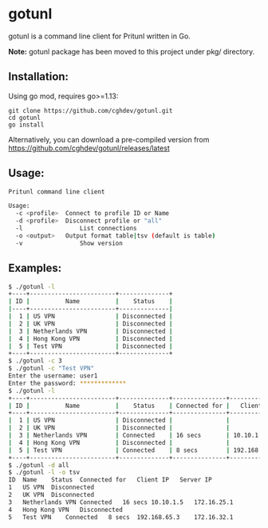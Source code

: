 # gotunl

gotunl is a command line client for Pritunl written in Go.

**Note:** gotunl package has been moved to this project under pkg/ directory.

## Installation:

Using go mod, requires go>=1.13:

```
git clone https://github.com/cghdev/gotunl.git
cd gotunl
go install
```

Alternatively, you can download a pre-compiled version from https://github.com/cghdev/gotunl/releases/latest


##  Usage:

```bash
Pritunl command line client

Usage:
  -c <profile>	Connect to profile ID or Name
  -d <profile>	Disconnect profile or "all"
  -l 		        List connections
  -o <output>	Output format table|tsv (default is table)
  -v 		        Show version
```


## Examples:

```bash
$ ./gotunl -l
+----+------------------------+--------------+
| ID |          Name          |    Status    |
|----+------------------------+--------------|
|  1 | US VPN                 | Disconnected |
|  2 | UK VPN                 | Disconnected |
|  3 | Netherlands VPN        | Disconnected |
|  4 | Hong Kong VPN          | Disconnected |
|  5 | Test VPN               | Disconnected |
+----+------------------------+--------------+
$ ./gotunl -c 3
$ ./gotunl -c "Test VPN"
Enter the username: user1
Enter the password: *************
$ ./gotunl -l
+----+------------------------+--------------+---------------+---------------+---------------+
| ID |          Name          |    Status    | Connected for |   Client IP   |   Server IP   |
+----+------------------------+--------------+---------------+---------------+---------------+
|  1 | US VPN                 | Disconnected |               |               |               |
|  2 | UK VPN                 | Disconnected |               |               |               |
|  3 | Netherlands VPN        | Connected    | 16 secs       | 10.10.1.5     | 172.16.25.1   |
|  4 | Hong Kong VPN          | Disconnected |               |               |               |
|  5 | Test VPN               | Connected    | 8 secs        | 192.168.65.3  | 172.16.32.1   |
+----+------------------------+--------------+---------------+---------------+---------------+
$ ./gotunl -d all
$ ./gotunl -l -o tsv
ID	Name	Status	Connected for	Client IP	Server IP
1	US VPN	Disconnected		
2	UK VPN	Disconnected		
3	Netherlands VPN	Connected	16 secs	10.10.1.5	172.16.25.1
4	Hong Kong VPN	Disconnected		
5	Test VPN	Connected	8 secs	192.168.65.3	172.16.32.1
```
